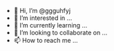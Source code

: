 - 👋 Hi, I’m @ggguhfyj
- 👀 I’m interested in ...
- 🌱 I’m currently learning ...
- 💞️ I’m looking to collaborate on ...
- 📫 How to reach me ...

<!---
ggguhfyj/ggguhfyj is a ✨ special ✨ repository because its `README.md` (this file) appears on your GitHub profile.
You can click the Preview link to take a look at your changes.
--->

